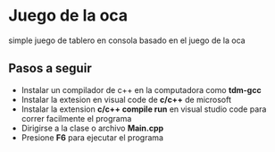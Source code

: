 
# Juego de la oca

simple juego de tablero en consola basado en el juego de la oca


## Pasos a seguir

- Instalar un compilador de c++ en la computadora como **tdm-gcc**
- Instalar la extesion en visual code de **c/c++** de microsoft
- Instalar la extension **c/c++ compile run** en visual studio code para correr facilmente el programa
- Dirigirse a la clase o archivo **Main.cpp**
- Presione **F6** para ejecutar el programa

